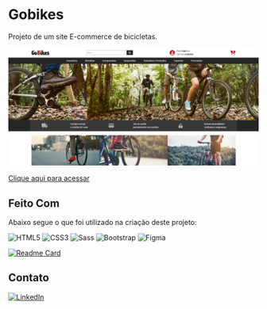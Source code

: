 # Gobikes
Projeto de um site E-commerce de bicicletas.

![preview](./github/preview.png)

[Clique aqui para acessar](https://wilsonsantanajr.github.io/gobikes/)

## Feito Com
Abaixo segue o que foi utilizado na criação deste projeto:

![HTML5](https://img.shields.io/badge/HTML5-E34F26?style=for-the-badge&logo=html5&logoColor=white)
![CSS3](https://img.shields.io/badge/CSS3-1572B6?style=for-the-badge&logo=css3&logoColor=white)
![Sass](https://img.shields.io/badge/Sass-CC6699?style=for-the-badge&logo=sass&logoColor=white)
![Bootstrap](https://img.shields.io/badge/Bootstrap-563D7C?style=for-the-badge&logo=bootstrap&logoColor=white)
![Figma](https://img.shields.io/badge/Figma-F24E1E?style=for-the-badge&logo=figma&logoColor=white)

[![Readme Card](https://github-readme-stats.vercel.app/api/pin/?username=WilsonSantanaJr&repo=gobikes)](https://github.com/anuraghazra/github-readme-stats)

## Contato
[<img src='https://img.shields.io/badge/LinkedIn-0077B5?style=for-the-badge&logo=linkedin&logoColor=white' alt='LinkedIn'>](https://www.linkedin.com/in/wilson-junior-ba391192/)
